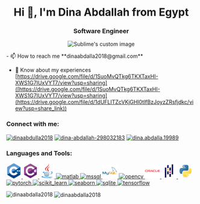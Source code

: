 <h1 align="center">Hi 👋, I'm Dina Abdallah from Egypt</h1>
<h3 align="center">Software Engineer</h3>

<p align="center" href="https://www.creativefabrica.com/wp-content/uploads/2020/12/09/1607500149/Girl-coder.jpg" target="blank"><img src="https://www.creativefabrica.com/wp-content/uploads/2020/12/09/1607500149/Girl-coder.jpg" alt="Sublime's custom image" height="300" width="500"/></p>
- 📫 How to reach me **dinaabdalla2018@gmail.com**

- 📄 Know about my experiences [https://drive.google.com/file/d/1SuoMvQTkg6TKXTaxHI-XWS1G7IUxVYT7/view?usp=sharing]([https://drive.google.com/file/d/1SuoMvQTkg6TKXTaxHI-XWS1G7IUxVYT7/view?usp=sharing](https://drive.google.com/file/d/1dUFLITZcVKjGHl0tlfBzJoyzZRsfjdkc/view?usp=share_link))

<h3 align="left">Connect with me:</h3>
<p align="left">
<a href="https://twitter.com/dinaabdulla2018" target="blank"><img align="center" src="https://raw.githubusercontent.com/rahuldkjain/github-profile-readme-generator/master/src/images/icons/Social/twitter.svg" alt="dinaabdulla2018" height="30" width="40" /></a>
<a href="https://linkedin.com/in/dina-abdallah-298032183" target="blank"><img align="center" src="https://raw.githubusercontent.com/rahuldkjain/github-profile-readme-generator/master/src/images/icons/Social/linked-in-alt.svg" alt="dina-abdallah-298032183" height="30" width="40" /></a>
<a href="https://fb.com/dina.abdalla.19989" target="blank"><img align="center" src="https://raw.githubusercontent.com/rahuldkjain/github-profile-readme-generator/master/src/images/icons/Social/facebook.svg" alt="dina.abdalla.19989" height="30" width="40" /></a>
</p>

<h3 align="left">Languages and Tools:</h3>
<p align="left"> <a href="https://www.w3schools.com/cpp/" target="_blank" rel="noreferrer"> <img src="https://raw.githubusercontent.com/devicons/devicon/master/icons/cplusplus/cplusplus-original.svg" alt="cplusplus" width="40" height="40"/> </a> <a href="https://www.w3schools.com/cs/" target="_blank" rel="noreferrer"> <img src="https://raw.githubusercontent.com/devicons/devicon/master/icons/csharp/csharp-original.svg" alt="csharp" width="40" height="40"/> </a> <a href="https://www.java.com" target="_blank" rel="noreferrer"> <img src="https://raw.githubusercontent.com/devicons/devicon/master/icons/java/java-original.svg" alt="java" width="40" height="40"/> </a> <a href="https://www.mathworks.com/" target="_blank" rel="noreferrer"> <img src="https://upload.wikimedia.org/wikipedia/commons/2/21/Matlab_Logo.png" alt="matlab" width="40" height="40"/> </a> <a href="https://www.microsoft.com/en-us/sql-server" target="_blank" rel="noreferrer"> <img src="https://www.svgrepo.com/show/303229/microsoft-sql-server-logo.svg" alt="mssql" width="40" height="40"/> </a> <a href="https://www.mysql.com/" target="_blank" rel="noreferrer"> <img src="https://raw.githubusercontent.com/devicons/devicon/master/icons/mysql/mysql-original-wordmark.svg" alt="mysql" width="40" height="40"/> </a> <a href="https://opencv.org/" target="_blank" rel="noreferrer"> <img src="https://www.vectorlogo.zone/logos/opencv/opencv-icon.svg" alt="opencv" width="40" height="40"/> </a> <a href="https://www.oracle.com/" target="_blank" rel="noreferrer"> <img src="https://raw.githubusercontent.com/devicons/devicon/master/icons/oracle/oracle-original.svg" alt="oracle" width="40" height="40"/> </a> <a href="https://pandas.pydata.org/" target="_blank" rel="noreferrer"> <img src="https://raw.githubusercontent.com/devicons/devicon/2ae2a900d2f041da66e950e4d48052658d850630/icons/pandas/pandas-original.svg" alt="pandas" width="40" height="40"/> </a> <a href="https://www.python.org" target="_blank" rel="noreferrer"> <img src="https://raw.githubusercontent.com/devicons/devicon/master/icons/python/python-original.svg" alt="python" width="40" height="40"/> </a> <a href="https://pytorch.org/" target="_blank" rel="noreferrer"> <img src="https://www.vectorlogo.zone/logos/pytorch/pytorch-icon.svg" alt="pytorch" width="40" height="40"/> </a> <a href="https://scikit-learn.org/" target="_blank" rel="noreferrer"> <img src="https://upload.wikimedia.org/wikipedia/commons/0/05/Scikit_learn_logo_small.svg" alt="scikit_learn" width="40" height="40"/> </a> <a href="https://seaborn.pydata.org/" target="_blank" rel="noreferrer"> <img src="https://seaborn.pydata.org/_images/logo-mark-lightbg.svg" alt="seaborn" width="40" height="40"/> </a> <a href="https://www.sqlite.org/" target="_blank" rel="noreferrer"> <img src="https://www.vectorlogo.zone/logos/sqlite/sqlite-icon.svg" alt="sqlite" width="40" height="40"/> </a> <a href="https://www.tensorflow.org" target="_blank" rel="noreferrer"> <img src="https://www.vectorlogo.zone/logos/tensorflow/tensorflow-icon.svg" alt="tensorflow" width="40" height="40"/> </a> </p>

<p><img align="left" src="https://github-readme-stats.vercel.app/api/top-langs?username=dinaabdalla2018&show_icons=true&locale=en&layout=compact" alt="dinaabdalla2018" /></p>

<p>&nbsp;<img align="center" src="https://github-readme-stats.vercel.app/api?username=dinaabdalla2018&show_icons=true&locale=en" alt="dinaabdalla2018" /></p>
